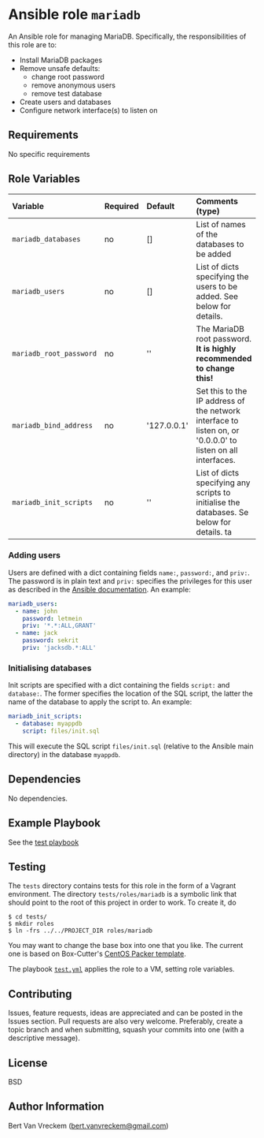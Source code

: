 # Ansible role `mariadb`

An Ansible role for managing MariaDB. Specifically, the responsibilities of this role are to:

- Install MariaDB packages
- Remove unsafe defaults:
    - change root password
    - remove anonymous users
    - remove test database
- Create users and databases
- Configure network interface(s) to listen on

## Requirements

No specific requirements

## Role Variables


| Variable                | Required | Default     | Comments (type)                                                                                             |
| :---                    | :---     | :---        | :---                                                                                                        |
| `mariadb_databases`     | no       | []          | List of names of the databases to be added                                                                  |
| `mariadb_users`         | no       | []          | List of dicts specifying the users to be added. See below for details.                                      |
| `mariadb_root_password` | no       | ''          | The MariaDB root password. **It is highly recommended to change this!**                                     |
| `mariadb_bind_address`  | no       | '127.0.0.1' | Set this to the IP address of the network interface to listen on, or '0.0.0.0' to listen on all interfaces. |
| `mariadb_init_scripts`  | no       | ''          | List of dicts specifying any scripts to initialise the databases. Se below for details. ta                  |

### Adding users

Users are defined with a dict containing fields `name:`, `password:`, and `priv:`. The password is in plain text and `priv:` specifies the privileges for this user as described in the [Ansible documentation](http://docs.ansible.com/mysql_user_module.html). An example:

```Yaml
mariadb_users:
  - name: john
    password: letmein
    priv: '*.*:ALL,GRANT'
  - name: jack
    password: sekrit
    priv: 'jacksdb.*:ALL'
```

### Initialising databases

Init scripts are specified with a dict containing the fields `script:` and `database:`. The former specifies the location of the SQL script, the latter the name of the database to apply the script to. An example:

```Yaml
mariadb_init_scripts:
  - database: myappdb
    script: files/init.sql
```

This will execute the SQL script `files/init.sql` (relative to the Ansible main directory) in the database `myappdb`.

## Dependencies

No dependencies.

## Example Playbook

See the [test playbook](tests/test.yml)

## Testing

The `tests` directory contains tests for this role in the form of a Vagrant environment. The directory `tests/roles/mariadb` is a symbolic link that should point to the root of this project in order to work. To create it, do

```ShellSession
$ cd tests/
$ mkdir roles
$ ln -frs ../../PROJECT_DIR roles/mariadb
```

You may want to change the base box into one that you like. The current one is based on Box-Cutter's [CentOS Packer template](https://github.com/boxcutter/centos).

The playbook [`test.yml`](tests/test.yml) applies the role to a VM, setting role variables.

## Contributing

Issues, feature requests, ideas are appreciated and can be posted in the Issues section. Pull requests are also very welcome. Preferably, create a topic branch and when submitting, squash your commits into one (with a descriptive message).

## License

BSD

## Author Information

Bert Van Vreckem (bert.vanvreckem@gmail.com)

